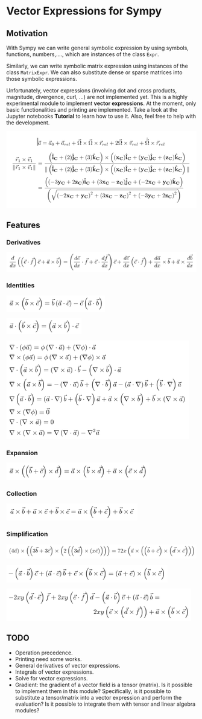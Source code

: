 # Vector Expressions for Sympy

## Motivation

With Sympy we can write general symbolic expression by using symbols, functions, numbers,...., which are instances of the class `Expr`.

Similarly, we can write symbolic matrix expression using instances of the class `MatrixExpr`. We can also substitute dense or sparse matrices into those symbolic expressions.

Unfortunately, vector expressions (involving dot and cross products, magnitude, divergence, curl, ...) are not implemented yet. This is a highly experimental module to implement **vector expressions**. At the moment, only basic functionalities and printing are implemented. Take a look at the Jupyter notebooks **Tutorial** to learn how to use it. Also, feel free to help with the development.

![Vector equations image](imgs/img-1.png)

## Features

### Derivatives

![Derivatives](imgs/img-9.png)

### Identities

![identities](imgs/img-2.png)

![identities](imgs/img-3.png)

![identities](imgs/img-10.png)

### Expansion

![Expansion](imgs/img-4.png)

### Collection

![Collection](imgs/img-5.png)

### Simplification

![Simplification](imgs/img-6.png)

![Simplification](imgs/img-7.png)

![Simplification](imgs/img-8.png)

## TODO

* Operation precedence.
* Printing need some works.
* General derivatives of vector expressions.
* Integrals of vector expressions.
* Solve for vector expressions.
* Gradient: the gradient of a vector field is a tensor (matrix). Is it possible to implement them in this module? Specifically, is it possible to substitute a tensor/matrix into a vector expression and perform the evaluation? Is it possible to integrate them with tensor and linear algebra modules?